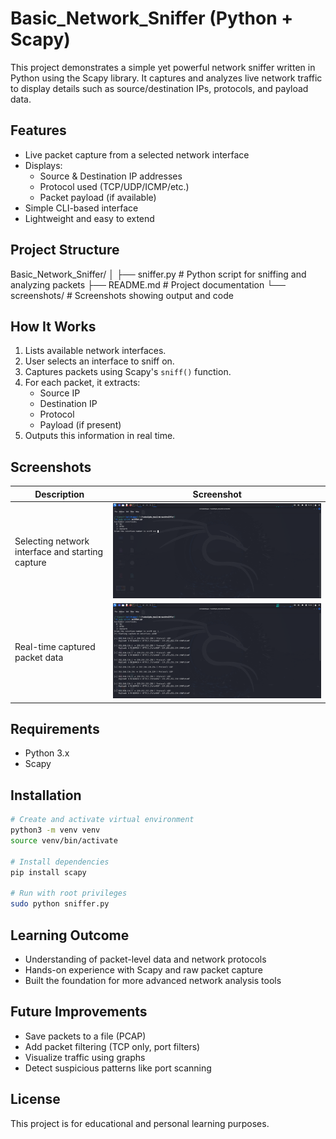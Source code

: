 # Basic_Network_Sniffer (Python + Scapy)

This project demonstrates a simple yet powerful network sniffer written in Python using the Scapy library. It captures and analyzes live network traffic to display details such as source/destination IPs, protocols, and payload data.


## Features

- Live packet capture from a selected network interface
- Displays:
  - Source & Destination IP addresses
  - Protocol used (TCP/UDP/ICMP/etc.)
  - Packet payload (if available)
- Simple CLI-based interface
- Lightweight and easy to extend


## Project Structure

Basic_Network_Sniffer/
│
├── sniffer.py # Python script for sniffing and analyzing packets
├── README.md # Project documentation
└── screenshots/ # Screenshots showing output and code

## How It Works

1. Lists available network interfaces.
2. User selects an interface to sniff on.
3. Captures packets using Scapy's `sniff()` function.
4. For each packet, it extracts:
   - Source IP
   - Destination IP
   - Protocol
   - Payload (if present)
5. Outputs this information in real time.


## Screenshots

| Description                                      | Screenshot                                              |
|--------------------------------------------------|---------------------------------------------------------|
| Selecting network interface and starting capture | ![Interface Selection](screenshots/sniffer-running.png) |
| Real-time captured packet data                   | ![Captured Packets](screenshots/packets-output.png)     |


## Requirements

- Python 3.x
- Scapy


## Installation

```bash
# Create and activate virtual environment
python3 -m venv venv
source venv/bin/activate

# Install dependencies
pip install scapy 

# Run with root privileges
sudo python sniffer.py
```

## Learning Outcome
- Understanding of packet-level data and network protocols
- Hands-on experience with Scapy and raw packet capture
- Built the foundation for more advanced network analysis tools

## Future Improvements

- Save packets to a file (PCAP)
- Add packet filtering (TCP only, port filters)
- Visualize traffic using graphs
- Detect suspicious patterns like port scanning

## License

This project is for educational and personal learning purposes.





